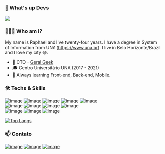 ### 👋 What's up Devs 
![](https://komarev.com/ghpvc/?username=raphaeldcout)

### 👨🏻‍💻 Who am i? 

My name is Raphael and I've twenty-four years. I have a degree in System of Information from UNA (https://www.una.br). I live in Belo Horizonte/Brazil and I love my city 😄. 

- 🚀 CTO - [Geral Geek](https://geralgeek.com.br/)
- 🎓 Centro Universitário UNA (2017 - 2021)
- 🌱 Always learning Front-end, Back-end, Mobile.

### 🛠  Techs & Skills
![image](https://img.shields.io/badge/JavaScript-F7DF1E?style=for-the-badge&logo=javascript&logoColor=black)
![image](https://img.shields.io/badge/TypeScript-007ACC?style=for-the-badge&logo=typescript&logoColor=white)
![image](https://img.shields.io/badge/React_Native-20232A?style=for-the-badge&logo=react&logoColor=61DAFB)
![image](https://img.shields.io/badge/React_JS-20232A?style=for-the-badge&logo=react&logoColor=61DAFB)
![image](https://img.shields.io/badge/Vue.js-35495E?style=for-the-badge&logo=vue.js&logoColor=4FC08D)
<br />
![image](https://img.shields.io/badge/Node_JS-FFFFFF?style=for-the-badge&logo=node.js&logoColor=4aa559)
![image](https://img.shields.io/badge/Express_JS-FFFFFF?style=for-the-badge&logo=node.js&logoColor=4aa559)
![image](https://img.shields.io/badge/PHP-171717?style=for-the-badge&logo=php&logoColor=white)
![image](https://img.shields.io/badge/Laravel-FF2D20?style=for-the-badge&logo=laravel&logoColor=white)
<br />
![image](https://img.shields.io/badge/Docker-2391e6?style=for-the-badge&logo=docker&logoColor=white)
![image](https://img.shields.io/badge/Kubernetes-2652de?style=for-the-badge&logo=kubernetes&logoColor=white)
![image](https://img.shields.io/badge/AWS-223040?style=for-the-badge&logo=amazon&logoColor=white)
<br />

[![Top Langs](https://github-readme-stats.vercel.app/api/top-langs/?username=raphaeldcout&layout=compact&theme=dark)](https://github.com/anuraghazra/github-readme-stats)

### 📫 Contato
[![image](https://img.shields.io/badge/LinkedIn-0077B5?style=for-the-badge&logo=linkedin&logoColor=white)](https://www.linkedin.com/in/raphael-douglas-71375215a/)
[![image](https://img.shields.io/badge/Instagram-E4405F?style=for-the-badge&logo=instagram&logoColor=white)](https://www.instagram.com/raphaeldcout/)
[![image](https://img.shields.io/badge/Gmail-D14836?style=for-the-badge&logo=gmail&logoColor=white)](mailto:contato.raphaeldcout@gmail.com)

